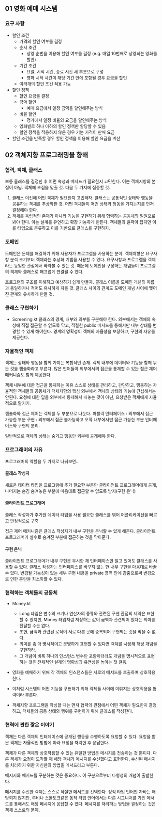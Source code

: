 ## 01 영화 예매 시스템

### 요구 사항
- 할인 조건
    - 가격의 할인 여부를 결정
    - 순서 조건
        - 상영 순번을 이용해 할인 여부를 결정 (e.g. 매일 10번째로 상영되는 영화를 할인)
    - 기간 조건
        - 요일, 시작 시간, 종료 시간 세 부분으로 구성
        - 영화 시작 시간이 해당 기간 안에 포함될 경우 요금을 할인
    - 여러개의 할인 조건 적용 가능
- 할인 정책
    - 할인 요금을 결정
    - 금액 할인
        - 예매 요금에서 일정 금액을 할인해주는 방식
    - 비율 할인
        - 정가에서 일정 비율의 요금을 할인해주는 방식
    - 영화별로 하나 이하의 할인 정책만 할당할 수 있음
    - 할인 정책을 적용하지 않은 경우 기본 가격이 판매 요금
- 할인 조건을 만족할 경우 할인 정책을 이용해 할인 요금을 계산

## 02 객체지향 프로그래밍을 향해

### 협력, 객체, 클래스
보통 클래스를 결정한 후 어떤 속성과 메서드가 필요한지 고민한다.
이는 객체지향의 본질이 아님.
객체에 초점을 맞출 것. 다음 두 가지에 집중할 것.
1. 클래스 이전에 어떤 객체가 필요한지 고민하자. 클래스는 공통적인 상태와 행동을 공유하는 객체를 추상화한 것. 어떤 객체들이 어떤 상태와 행동을 가지는지를 먼저 결정해야 한다.
2. 객체를 독립적인 존재가 아니라 기능을 구현하기 위해 협력하는 공동체의 일원으로 봐야 한다. 이는 설계를 유연하고 확장 가능하게 만든다. 객체들의 윤곽이 잡히면 이를 타입으로 분류하고 이를 기반으로 클래스를 구현하자.

### 도메인
도메인은 문제를 해결하기 위해 사용자가 프로그램을 사용하는 분야.
객체지향은 요구사항 분석 초기부터 객체라는 추상화 기법을 사용할 수 있다.
요구사항과 프로그램을 객체라는 동일한 관점에서 바라볼 수 있는 것.
때문에 도메인을 구성하는 개념들이 프로그램의 객체와 클래스로 매끄럽게 연결될 수 있다.

프로그램의 구조를 이해하고 예상하기 쉽게 만들자.
클래스 이름을 도메인 개념의 이름과 동일하거나 적어도 유사하게 지을 것.
클래스 사이의 관계도 도메인 개념 사이에 맺어진 관계와 유사하게 만들 것.

### 클래스 구현하기
- Screening.kt
클래스의 경계, 내부와 외부를 구분해야 한다.
외부에서는 객체의 속성에 직접 접근할 수 없도록 막고, 적절한 public 메서드를 통해서만 내부 상태를 변경할 수 있게 해야한다.
경계의 명확성이 객체의 자율성을 보장하고, 구현의 자유를 제공한다.

### 자율적인 객체
객체는 상태와 행동을 함께 가지는 복합적인 존재.
객체 내부에 데이터와 기능을 함께 묶는 것을 캡슐화라고 부른다.
많은 언어들이 외부에서의 접근을 통제할 수 있는 접근 제어 매커니즘도 함께 제공한다.

객체 내부에 대한 접근을 통제하는 이유 
스스로 상태를 관리하고, 판단하고, 행동하는 자율적인 객체들의 공동체가 객체지향의 핵심
외부에서 객체의 상태와 기능에 간섭해서는 안된다.
요청에 대한 답을 외부에서 통제해서 내놓는 것이 아닌, 요청받은 객체에게 자율적으로 맡기기.

캡슐화와 접근 제어는 객체를 두 부분으로 나눈다.
퍼블릭 인터페이스 : 외부에서 접근 가능한 부분
구현 : 외부에서 접근 불가능하고 오직 내부에서만 접근 가능한 부분
인터페이스와 구현의 분리.

일반적으로 객체의 상태는 숨기고 행동만 외부에 공개해야 한다. 

### 프로그래머의 자유
프로그래머의 역할을 두 가지로 나눠보면..
#### 클래스 작성자
새로운 데이터 타입을 프로그램에 추가
필요한 부분만 클라이언트 프로그래머에게 공개, 나머지는 숨김 
숨겨놓은 부분에 마음대로 접근할 수 없도록 방지(구현 은닉)

#### 클라이언트 프로그래머
클래스 작성자가 추가한 데이터 타입을 사용
필요한 클래스를 엮어 어플리케이션을 빠르고 안정적으로 구축

접근 제어 메커니즘은 클래스 작성자가 내부 구현을 은닉할 수 있게 해준다.
클라이언트 프로그래머가 실수로 숨겨진 부분에 접근하는 것을 막아준다.

#### 구현 은닉
클라이언트 프로그래머가 내부 구현은 무시한 채 인터페이스만 알고 있어도 클래스를 사용할 수 있다.
클래스 작성자는 인터페이스를 바꾸지 않는 한 내부 구현을 마음대로 바꿀 수 있다.
변경될 가능성이 있는 세부 구현 내용을 private 영역 안에 감춤으로써 변경으로 인한 혼란을 최소화할 수 있다.

### 협력하는 객체들의 공동체
- Money.kt
    - Long 타입은 변수의 크기나 연산자의 종류와 관련된 구현 관점의 제약은 표현할 수 있지만, Money 타입처럼 저장하는 값이 금액과 관련되어 있다는 의미를 전달할 수는 없다.
    - 또한, 금액과 관련된 로직이 서로 다른 곳에 중복되어 구현되는 것을 막을 수 없다.
    - 의미를 좀 더 명시적이고 분명하게 표현할 수 있다면 객체를 사용해 해당 개념을 구현하라.
    - 그 개념이 비록 하나의 인스턴스 변수만 포함하더라도 개념을 명시적으로 표현하는 것은 전체적인 설계의 명확성과 유연성을 높이는 첫 걸음.

- 영화를 예매하기 위해 각 객체의 인스턴스들은 서로의 메서드를 호출하며 상호작용한다.
- 이처럼 시스템의 어떤 기능을 구현하기 위해 객체들 사이에 이뤄지는 상호작용을 협력이라 부른다.
- 객체지향 프로그램을 작성할 때는 먼저 협력의 관점에서 어떤 객체가 필요한지 결정하고, 객체들의 공통 상태와 행위를 구현하기 위해 클래스를 작성한다.

### 협력에 관한 짧은 이야기
객체는 다른 객체의 인터페이스에 공개된 행동을 수행하도록 요청할 수 있다.
요청을 받은 객체는 자율적인 방법에 따라 요청을 처리한 후 응답한다.

객체가 다른 객체와 상호작용할 수 있는 유일한 방법은 메시지를 전송하는 것 뿐이다.
다른 객체가 요청이 도착할 때 해당 객체가 메시지를 수신했다고 표현한다.
수신된 메시지를 처리하기 위한 자신만의 방법을 메서드라고 부른다.

메시지와 메서드를 구분하는 것은 중요하다. 이 구분으로부터 다형성의 개념이 출발한다.

메시지를 수신한 객체는 스스로 적절한 메서드를 선택한다. 
정적 타입 언어인 자바는 해당되지 않지만, 루비나 스몰토크같은 동적 타입 언어에서는 다른 시그니처를 가진 메서드를 통해서도 해당 메시지에 응답할 수 있다.
메시지를 처리하는 방법을 결정하는 것은 객체 스스로의 문제.
